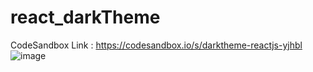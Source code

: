 # react_darkTheme
 CodeSandbox Link : https://codesandbox.io/s/darktheme-reactjs-yjhbl
![image](https://user-images.githubusercontent.com/17516496/109492645-955ee880-7a8b-11eb-84f7-a4b7d4cbcab0.png)
